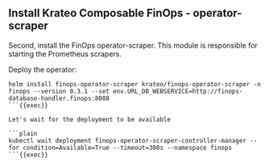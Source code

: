 ## Install Krateo Composable FinOps - operator-scraper
Second, install the FinOps operator-scraper. This module is responsible for starting the Prometheus scrapers.

Deploy the operator:
```plain
helm install finops-operator-scraper krateo/finops-operator-scraper -n finops --version 0.3.1 --set env.URL_DB_WEBSERVICE=http://finops-database-handler.finops:8088
```{{exec}}

Let's wait for the deployment to be available

```plain
kubectl wait deployment finops-operator-scraper-controller-manager --for condition=Available=True --timeout=300s --namespace finops
```{{exec}}
